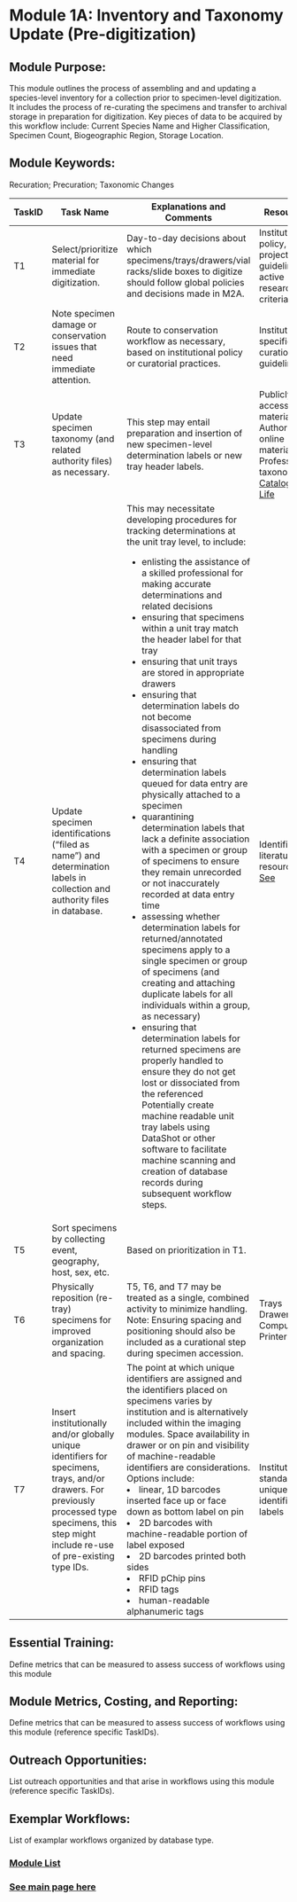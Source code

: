 # Module 1A: Inventory and Taxonomy Update (Pre-digitization) 

## Module Purpose: 
This module outlines the process of assembling and and updating a species-level inventory for a collection prior to specimen-level digitization. It includes the process of re-curating the specimens and transfer to archival storage in preparation for digitization. Key pieces of data to be acquired by this workflow include: Current Species Name and Higher Classification, Specimen Count, Biogeographic Region, Storage Location.

## Module Keywords: 
Recuration; Precuration; Taxonomic Changes


| TaskID | Task Name | Explanations and Comments | Resources |
|--------|-----------|---------------------------|-----------|
|T1|Select/prioritize material for immediate digitization.|Day-to-day decisions about which specimens/trays/drawers/vial racks/slide boxes to digitize should follow global policies and decisions made in M2A.|Institutional policy, project guidelines, active research criteria, etc.|
|T2|Note specimen damage or conservation issues that need immediate attention.|Route to conservation workflow as necessary, based on institutional policy or curatorial practices.|Institutionally specific curation guidelines.|
|T3|Update specimen taxonomy (and related authority files) as necessary.|This step may entail preparation and insertion of new specimen-level determination labels or new tray header labels.|Publicly accessible materials, Authoritative online materials, Professional taxonomists, [Catalogue of Life](https://www.catalogue.life/)|
|T4|Update specimen identifications (“filed as name”) and determination labels in collection and authority files in database.|This may necessitate developing procedures for tracking determinations at the unit tray level, to include:<ul><li>enlisting the assistance of a skilled professional for making accurate determinations and related decisions</li><li>ensuring that specimens within a unit tray match the header label for that tray</li><li>ensuring that unit trays are stored in appropriate drawers</li><li>ensuring that determination labels do not become disassociated from specimens during handling</li><li>ensuring that determination labels queued for data entry are physically attached to a specimen</li><li>quarantining determination labels that lack a definite association with a specimen or group of specimens to ensure they remain unrecorded or not inaccurately recorded at data entry time</li><li>assessing whether determination labels for returned/annotated specimens apply to a single specimen or group of specimens (and creating and attaching duplicate labels for all individuals within a group, as necessary)</li><li>ensuring that determination labels for returned specimens are properly handled to ensure they do not get lost or dissociated from the referenced</li>  Potentially create machine readable unit tray labels using DataShot or other software to facilitate machine scanning and creation of database records during subsequent workflow steps.|Identification literature and resources [See](http://ecnweb.org/sites/default/files/12_Eastwood_2010.pdf)|
|T5|Sort specimens by collecting event, geography, host, sex, etc.|Based on prioritization in T1.||
|T6|Physically reposition (re-tray) specimens for improved organization and spacing.|T5, T6, and T7 may be treated as a single, combined activity to minimize handling.  Note: Ensuring spacing and positioning should also be included as a curational step during specimen accession.|Trays  Drawers  Computer  Printer|
|T7|Insert institutionally and/or globally unique identifiers for specimens, trays, and/or drawers.  For previously processed type specimens, this step might include re-use of pre-existing type IDs.|The point at which unique identifiers are assigned and the identifiers placed on specimens varies by institution and is alternatively included within the imaging modules. Space availability in drawer or on pin and visibility of machine-readable identifiers are considerations. Options include:  <li>linear, 1D barcodes inserted face up or face down as bottom label on pin</li><li>2D barcodes with machine-readable portion of label exposed</li><li>2D barcodes printed both sides</li><li>RFID pChip pins</li><li>RFID tags</li><li>human-readable alphanumeric tags</li>|Institution-standard unique identifier labels|

## Essential Training: 
Define metrics that can be measured to assess success of workflows using this module

## Module Metrics, Costing, and Reporting: 
Define metrics that can be measured to assess success of workflows using this module (reference specific TaskIDs).

## Outreach Opportunities: 
List outreach opportunities and that arise in workflows using this module (reference specific TaskIDs).

## Exemplar Workflows: 
List of examplar workflows organized by database type.

### [Module List](https://entcollnet.github.io/BugFlow/modules/)
### [See main page here](https://entcollnet.github.io/BugFlow/)
